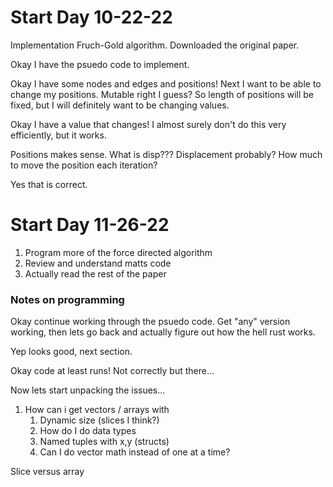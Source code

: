# Start Day 10-22-22

Implementation Fruch-Gold algorithm. Downloaded the original paper.

Okay I have the psuedo code to implement.

Okay I have some nodes and edges and positions! Next I want to be able to change my positions. Mutable right I guess? So length of positions will be fixed, but I will definitely want to be changing values.

Okay I have a value that changes! I almost surely don't do this very efficiently, but it works.

Positions makes sense. What is disp??? Displacement probably? How much to move the position each iteration?

Yes that is correct.

# Start Day 11-26-22

1. Program more of the force directed algorithm
2. Review and understand matts code
3. Actually read the rest of the paper

### Notes on programming

Okay continue working through the psuedo code. Get "any" version working, then lets go back and actually figure out how the hell rust works.

Yep looks good, next section.

Okay code at least runs! Not correctly but there...

Now lets start unpacking the issues...

1. How can i get vectors / arrays with
   1. Dynamic size (slices I think?)
   2. How do I do data types
   3. Named tuples with x,y (structs)
   4. Can I do vector math instead of one at a time?

Slice versus array
